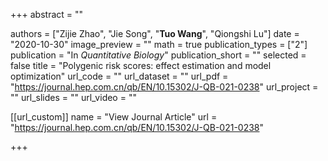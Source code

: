 +++
abstract = ""

authors = ["Zijie Zhao", "Jie Song",  "**Tuo Wang**", "Qiongshi Lu"]
date = "2020-10-30"
image_preview = ""
math = true
publication_types = ["2"]
publication = "In *Quantitative Biology*"
publication_short = ""
selected = false
title = "Polygenic risk scores: effect estimation and model optimization"
url_code = ""
url_dataset = ""
url_pdf = "https://journal.hep.com.cn/qb/EN/10.15302/J-QB-021-0238"
url_project = ""
url_slides = ""
url_video = ""

[[url_custom]]
name = "View Journal Article"
url = "https://journal.hep.com.cn/qb/EN/10.15302/J-QB-021-0238"

+++
